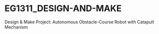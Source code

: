 # EG1311_DESIGN-AND-MAKE
Design &amp; Make Project: Autonomous Obstacle-Course Robot with Catapult Mechanism
